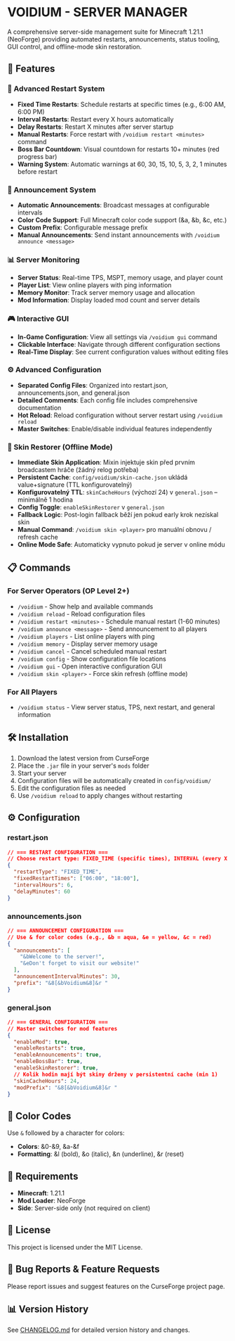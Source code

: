 # VOIDIUM - SERVER MANAGER

A comprehensive server-side management suite for Minecraft 1.21.1 (NeoForge) providing automated restarts, announcements, status tooling, GUI control, and offline-mode skin restoration.

## 🚀 Features

### 🔄 Advanced Restart System
- **Fixed Time Restarts**: Schedule restarts at specific times (e.g., 6:00 AM, 6:00 PM)
- **Interval Restarts**: Restart every X hours automatically
- **Delay Restarts**: Restart X minutes after server startup
- **Manual Restarts**: Force restart with `/voidium restart <minutes>` command
- **Boss Bar Countdown**: Visual countdown for restarts 10+ minutes (red progress bar)
- **Warning System**: Automatic warnings at 60, 30, 15, 10, 5, 3, 2, 1 minutes before restart

### 📢 Announcement System
- **Automatic Announcements**: Broadcast messages at configurable intervals
- **Color Code Support**: Full Minecraft color code support (&a, &b, &c, etc.)
- **Custom Prefix**: Configurable message prefix
- **Manual Announcements**: Send instant announcements with `/voidium announce <message>`

### 📊 Server Monitoring
- **Server Status**: Real-time TPS, MSPT, memory usage, and player count
- **Player List**: View online players with ping information
- **Memory Monitor**: Track server memory usage and allocation
- **Mod Information**: Display loaded mod count and server details

### 🎮 Interactive GUI
- **In-Game Configuration**: View all settings via `/voidium gui` command
- **Clickable Interface**: Navigate through different configuration sections
- **Real-Time Display**: See current configuration values without editing files

### ⚙️ Advanced Configuration
- **Separated Config Files**: Organized into restart.json, announcements.json, and general.json
- **Detailed Comments**: Each config file includes comprehensive documentation
- **Hot Reload**: Reload configuration without server restart using `/voidium reload`
- **Master Switches**: Enable/disable individual features independently
 
### 🧍 Skin Restorer (Offline Mode)
- **Immediate Skin Application**: Mixin injektuje skin před prvním broadcastem hráče (žádný relog potřeba)
- **Persistent Cache**: `config/voidium/skin-cache.json` ukládá value+signature (TTL konfigurovatelný)
- **Konfigurovatelný TTL**: `skinCacheHours` (výchozí 24) v `general.json` – minimálně 1 hodina
- **Config Toggle**: `enableSkinRestorer` v `general.json`
- **Fallback Logic**: Post-login fallback běží jen pokud early krok nezískal skin
- **Manual Command**: `/voidium skin <player>` pro manuální obnovu / refresh cache
- **Online Mode Safe**: Automaticky vypnuto pokud je server v online módu

## 📋 Commands

### For Server Operators (OP Level 2+)
- `/voidium` - Show help and available commands
- `/voidium reload` - Reload configuration files
- `/voidium restart <minutes>` - Schedule manual restart (1-60 minutes)
- `/voidium announce <message>` - Send announcement to all players
- `/voidium players` - List online players with ping
- `/voidium memory` - Display server memory usage
- `/voidium cancel` - Cancel scheduled manual restart
- `/voidium config` - Show configuration file locations
- `/voidium gui` - Open interactive configuration GUI
- `/voidium skin <player>` - Force skin refresh (offline mode)

### For All Players
- `/voidium status` - View server status, TPS, next restart, and general information

## 🛠️ Installation

1. Download the latest version from CurseForge
2. Place the `.jar` file in your server's `mods` folder
3. Start your server
4. Configuration files will be automatically created in `config/voidium/`
5. Edit the configuration files as needed
6. Use `/voidium reload` to apply changes without restarting

## ⚙️ Configuration

### restart.json
```json
// === RESTART CONFIGURATION ===
// Choose restart type: FIXED_TIME (specific times), INTERVAL (every X hours), or DELAY (restart in X minutes)
{
  "restartType": "FIXED_TIME",
  "fixedRestartTimes": ["06:00", "18:00"],
  "intervalHours": 6,
  "delayMinutes": 60
}
```

### announcements.json
```json
// === ANNOUNCEMENT CONFIGURATION ===
// Use & for color codes (e.g., &b = aqua, &e = yellow, &c = red)
{
  "announcements": [
    "&bWelcome to the server!",
    "&eDon't forget to visit our website!"
  ],
  "announcementIntervalMinutes": 30,
  "prefix": "&8[&bVoidium&8]&r "
}
```

### general.json
```json
// === GENERAL CONFIGURATION ===
// Master switches for mod features
{
  "enableMod": true,
  "enableRestarts": true,
  "enableAnnouncements": true,
  "enableBossBar": true,
  "enableSkinRestorer": true,
  // Kolik hodin mají být skiny drženy v persistentní cache (min 1)
  "skinCacheHours": 24,
  "modPrefix": "&8[&bVoidium&8]&r "
}
```

## 🎨 Color Codes

Use `&` followed by a character for colors:
- **Colors**: &0-&9, &a-&f
- **Formatting**: &l (bold), &o (italic), &n (underline), &r (reset)

## 🔧 Requirements

- **Minecraft**: 1.21.1
- **Mod Loader**: NeoForge
- **Side**: Server-side only (not required on client)

## 📝 License

This project is licensed under the MIT License.

## 🐛 Bug Reports & Feature Requests

Please report issues and suggest features on the CurseForge project page.

## 📊 Version History

See [CHANGELOG.md](CHANGELOG.md) for detailed version history and changes.
